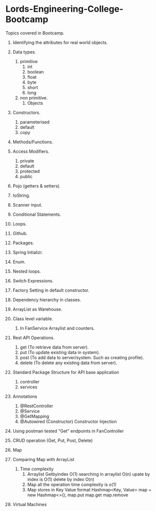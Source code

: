 # Lords-Engineering-College-Bootcamp

Topics covered in Bootcamp.
1) Identifying the attributes for real world objects.
2) Data types. 
   1) primitive 
      1) int
      2) boolean
      3) float
      4) byte
      5) short
      6) long
   2) non primitive.
      1) Objects
3) Constructors.
    1) parameterised
   2) default
   3) copy
4) Methods/Functions.
5) Access Modifiers.
    1) private
   2) default
   3) protected
   4) public
6) Pojo (getters & setters).
7) toString.
8) Scanner input.
9) Conditional Statements.
10) Loops.
11) Github.
12) Packages.
13) Spring Intializr.
14) Enum.
15) Nested loops.
16) Switch Expressions.
17) Factory Setting in default constructor.
18) Dependency hierarchy in classes.
19) ArrayList as Warehouse.
20) Class level variable.
    1) In FanService Arraylist and counters.
21) Rest API Operations.
    1) get (To retrieve data from server).
    2) put (To update existing data in system).
    3) post (To add data to server/system. Such as creating profile).
    4) delete (To delete any existing data from server).
22) Standard Package Structure for API base application
    1) controller
    2) services
23) Annotations
    1) @RestController
    2) @Service
    3) @GetMapping
    4) @Autowired (Constructor) Constructor Injection

24) Using postman tested "Get" endpoints in FanController
25) CRUD operation (Get, Put, Post, Delete)
26) Map
27) Comparing Map with ArrayList
    1) Time complexity
          1) Arraylist Getbyindex O(1) searching in arraylist O(n) upate by index is O(1) delete by index O(n)
          2) Map all the operation time complexity is o(1)
          3) Map stores in Key Value format
             Hashmap<Key, Value> map = new Hashmap<>();
             map.put
             map.get
             map.remove
28) Virtual Machines
